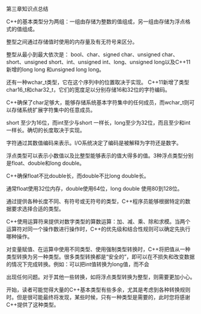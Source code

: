 第三章知识点总结 

C++的基本类型分为两组：一组由存储为整数的值组成，另一组由存储为浮点格式的值组成。

整型之间通过存储值时使用的内存量及有无符号来区分。

整型从最小到最大依次是： bool、char、signed char、unsigned char、short、unsigned short、int、unsigned int、long、unsigned long以及C++11新增的long long 和unsigned long long。

还有一种wchar_t类型，它在这个序列中的位置取决于实现。 C++11新增了类型char16_t和char32_t，它们的宽度足以分别存储16和32位的字符编码。

C++确保了char足够大，能够存储系统基本字符集中的任何成员，而wchar_t则可以存储系统扩展字符集中的任意成员。

short 至少为16位，而int至少与short 一样长，long至少为32位，而且至少和int一样长。确切的长度取决于实现。


字符通过其数值编码来表示。I/O系统决定了编码是被解释为字符还是数字。

浮点类型可以表示小数值以及比整型能够表示的值大得多的值。3种浮点类型分别是float、double和long double。

C++确保float不比double长，而double不比long double长。

通常float使用32位内存，double使用64位，long double 使用80到128位。


通过提供各种长度不同、有符号或无符号的类型，C++程序员能够根据特定的数据要求选择合适的类型。

C++使用运算符来提供对数字类型的算数运算：加、减、乘、除和求模。当两个运算符对同一个操作数进行操作时，C++的优先级和结合性规则可以确定先执行哪种操作。


对变量赋值、在运算中使用不同类型、使用强制类型转换时，C++将把值从一种类型转换为另一种类型。很多类型转换都是“安全的”，即可以在不损失和改变数据的情况下完成转换。例如：可以把int值转换为long值，而不会

出现任何问题。对于其他一些转换，如将浮点类型转换为整型，则需要更加小心。



开始，读者可能觉得大量的C++基本类型有些多余，尤其是考虑到各种转换规则时。但是很可能最终将发现，某些时候，只有一种类型是需要的，此时您将感谢C++提供了这种类型。

